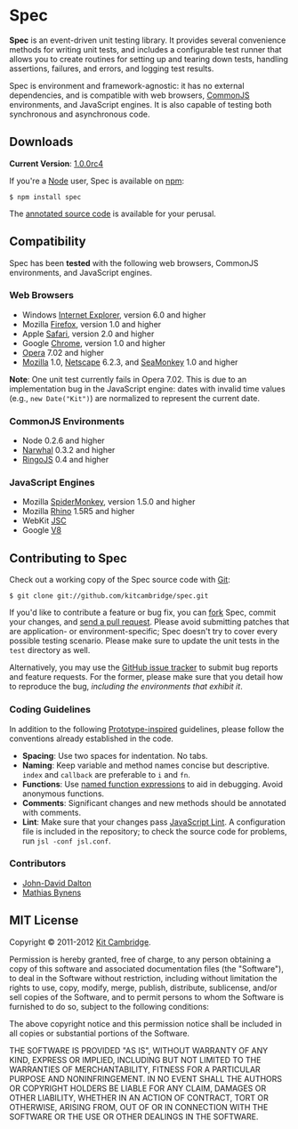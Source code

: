 Spec
====

**Spec** is an event-driven unit testing library. It provides several convenience methods for writing unit tests, and includes a configurable test runner that allows you to create routines for setting up and tearing down tests, handling assertions, failures, and errors, and logging test results.

Spec is environment and framework-agnostic: it has no external dependencies, and is compatible with web browsers, [CommonJS](http://www.commonjs.org/) environments, and JavaScript engines. It is also capable of testing both synchronous and asynchronous code.

## Downloads

**Current Version**: [1.0.0rc4](http://kitcambridge.github.com/spec/lib/spec.js)

If you're a [Node](http://nodejs.org/) user, Spec is available on [npm](http://npmjs.org/):

    $ npm install spec

The [annotated source code](http://kitcambridge.github.com/spec/docs/index.html) is available for your perusal.

## Compatibility

Spec has been **tested** with the following web browsers, CommonJS environments, and JavaScript engines.

### Web Browsers

- Windows [Internet Explorer](http://www.microsoft.com/windows/internet-explorer), version 6.0 and higher
- Mozilla [Firefox](http://www.mozilla.com/firefox), version 1.0 and higher
- Apple [Safari](http://www.apple.com/safari), version 2.0 and higher
- Google [Chrome](http://www.google.com/chrome), version 1.0 and higher
- [Opera](http://www.opera.com) 7.02 and higher
- [Mozilla](http://www.mozilla.org/projects/browsers.html) 1.0, [Netscape](http://browser.netscape.com/releases) 6.2.3, and [SeaMonkey](http://www.seamonkey-project.org/) 1.0 and higher

**Note**: One unit test currently fails in Opera 7.02. This is due to an implementation bug in the JavaScript engine: dates with invalid time values (e.g., `new Date("Kit")`) are normalized to represent the current date.

### CommonJS Environments

- Node 0.2.6 and higher
- [Narwhal](http://narwhaljs.org/) 0.3.2 and higher
- [RingoJS](http://ringojs.org/) 0.4 and higher

### JavaScript Engines

- Mozilla [SpiderMonkey](http://www.mozilla.org/js/spidermonkey), version 1.5.0 and higher
- Mozilla [Rhino](http://www.mozilla.org/rhino) 1.5R5 and higher
- WebKit [JSC](https://trac.webkit.org/wiki/JSC)
- Google [V8](http://code.google.com/p/v8)

## Contributing to Spec

Check out a working copy of the Spec source code with [Git](http://git-scm.com/):

    $ git clone git://github.com/kitcambridge/spec.git

If you'd like to contribute a feature or bug fix, you can [fork](http://help.github.com/forking/) Spec, commit your changes, and [send a pull request](http://help.github.com/pull-requests/). Please avoid submitting patches that are application- or environment-specific; Spec doesn't try to cover every possible testing scenario. Please make sure to update the unit tests in the `test` directory as well.

Alternatively, you may use the [GitHub issue tracker](http://github.com/kitcambridge/spec/issues) to submit bug reports and feature requests. For the former, please make sure that you detail how to reproduce the bug, *including the environments that exhibit it*.

### Coding Guidelines

In addition to the following [Prototype-inspired](http://prototypejs.org/contribute) guidelines, please follow the conventions already established in the code.

- **Spacing**: Use two spaces for indentation. No tabs.
- **Naming**: Keep variable and method names concise but descriptive. `index` and `callback` are preferable to `i` and `fn`.
- **Functions**: Use [named function expressions](http://kangax.github.com/nfe/) to aid in debugging. Avoid anonymous functions.
- **Comments**: Significant changes and new methods should be annotated with comments.
- **Lint**: Make sure that your changes pass [JavaScript Lint](http://javascriptlint.com/). A configuration file is included in the repository; to check the source code for problems, run `jsl -conf jsl.conf`.

### Contributors

- [John-David Dalton](http://allyoucanleet.com/)
- [Mathias Bynens](http://mathiasbynens.be/)

## MIT License

Copyright &copy; 2011-2012 [Kit Cambridge](http://kitcambridge.github.com).

Permission is hereby granted, free of charge, to any person obtaining a copy of this software and associated documentation files (the "Software"), to deal in the Software without restriction, including without limitation the rights to use, copy, modify, merge, publish, distribute, sublicense, and/or sell copies of the Software, and to permit persons to whom the Software is furnished to do so, subject to the following conditions:

The above copyright notice and this permission notice shall be included in all copies or substantial portions of the Software.

THE SOFTWARE IS PROVIDED "AS IS", WITHOUT WARRANTY OF ANY KIND, EXPRESS OR IMPLIED, INCLUDING BUT NOT LIMITED TO THE WARRANTIES OF MERCHANTABILITY, FITNESS FOR A PARTICULAR PURPOSE AND NONINFRINGEMENT. IN NO EVENT SHALL THE AUTHORS OR COPYRIGHT HOLDERS BE LIABLE FOR ANY CLAIM, DAMAGES OR OTHER LIABILITY, WHETHER IN AN ACTION OF CONTRACT, TORT OR OTHERWISE, ARISING FROM, OUT OF OR IN CONNECTION WITH THE SOFTWARE OR THE USE OR OTHER DEALINGS IN THE SOFTWARE.